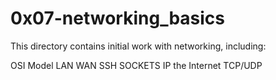 # 0x07-networking_basics
This directory contains initial work with networking, including:

OSI Model
LAN
WAN
SSH
SOCKETS
IP
the Internet
TCP/UDP
